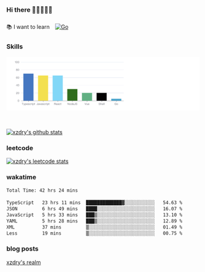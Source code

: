 ### Hi there 👋👋👋👋👋

 :books: I want to learn <a href="https://go.dev/" target="_blank"><img style="margin: 10px" src="https://profilinator.rishav.dev/skills-assets/go-original.svg" alt="Go" height="50" /></a>  

### Skills
![](img/2022-09-05-22-04-20.png)

<br />

[![xzdry's github stats](https://github-readme-stats.vercel.app/api?username=xzdry&count_private=true&show_icons=true&theme=vue)](https://github.com/xzdry)

### leetcode
[![xzdry's leetcode stats](https://leetcard.jacoblin.cool/xzdry-2?theme=light&font=Anek%20Kannada&site=cn)](https://leetcode.cn/u/xzdry-2/)

### wakatime
<!--START_SECTION:waka-->

```text
Total Time: 42 hrs 24 mins

TypeScript   23 hrs 11 mins  █████████████▓░░░░░░░░░░░   54.63 %
JSON         6 hrs 49 mins   ████░░░░░░░░░░░░░░░░░░░░░   16.07 %
JavaScript   5 hrs 33 mins   ███▒░░░░░░░░░░░░░░░░░░░░░   13.10 %
YAML         5 hrs 28 mins   ███▒░░░░░░░░░░░░░░░░░░░░░   12.89 %
XML          37 mins         ▒░░░░░░░░░░░░░░░░░░░░░░░░   01.49 %
Less         19 mins         ▒░░░░░░░░░░░░░░░░░░░░░░░░   00.75 %
```

<!--END_SECTION:waka-->

### blog posts
[xzdry's realm](https://www.justdry.net/)
